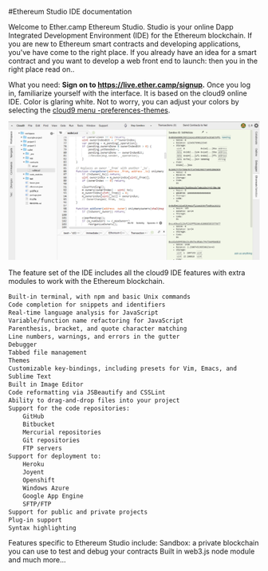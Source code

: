 #Ethereum Studio IDE documentation

Welcome to Ether.camp Ethereum Studio. Studio is your online Dapp Integrated Development Environment (IDE) for the  Ethereum blockchain. If you are new to Ethereum smart contracts and developing applications, you've have come to the right place. If you already have an idea for a smart contract and you want to develop a web front end to launch: then you in the right place read on..

What you need: **Sign on to https://live.ether.camp/signup.** Once you log in, familiarize yourself with the interface. It is based on the cloud9 online IDE. Color is glaring white. Not to worry, you can adjust your colors by selecting the [cloud9 menu -preferences-themes](https://docs.c9.io/docs/themes).

![](Ether-Camp-light.png)


 
The feature set of the IDE includes all the cloud9 IDE features with extra modules to work with the Ethereum blockchain.

 
    Built-in terminal, with npm and basic Unix commands
    Code completion for snippets and identifiers
    Real-time language analysis for JavaScript
    Variable/function name refactoring for JavaScript
    Parenthesis, bracket, and quote character matching
    Line numbers, warnings, and errors in the gutter
    Debugger
    Tabbed file management
    Themes
    Customizable key-bindings, including presets for Vim, Emacs, and Sublime Text
    Built in Image Editor
    Code reformatting via JSBeautify and CSSLint
    Ability to drag-and-drop files into your project
    Support for the code repositories:
        GitHub
        Bitbucket
        Mercurial repositories
        Git repositories
        FTP servers
    Support for deployment to:
        Heroku
        Joyent
        Openshift
        Windows Azure
        Google App Engine
        SFTP/FTP
    Support for public and private projects
    Plug-in support
    Syntax highlighting 

    
Features specific to Ethereum Studio include: 
      Sandbox: a private blockchain you can use to test and debug your contracts
      Built in web3.js node module and much more...
      





